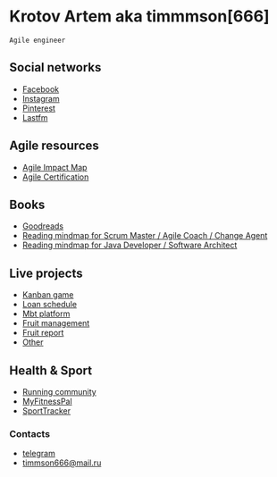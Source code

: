 # Krotov Artem aka timmmson[666]
```
Agile engineer
```

## Social networks
* [Facebook](https://facebook.com/artem.v.krotov) 
* [Instagram](https://www.instagram.com/timmson666/)
* [Pinterest](https://www.pinterest.ru/timmson666/)
* [Lastfm](https://www.last.fm/user/timmson666)

## Agile resources
* [Agile Impact Map](./agile-impact-map/)
* [Agile Certification](./agile-certification/)

## Books 
* [Goodreads](https://www.goodreads.com/user/show/52529213-timmson)
* [Reading mindmap for Scrum Master / Agile Coach / Change Agent](https://mind42.com/mindmap/61f78e6f-aab2-4b2f-8673-88d765a86deb)
* [Reading mindmap for Java Developer / Software Architect](https://mind42.com/mindmap/91accf00-59e3-45ea-a528-d272b7f3fec6)

## Live projects
* [Kanban game](./kanban-game/)
* [Loan schedule](./loan-schedule/)
* [Mbt platform](./mbt-platform/)
* [Fruit management](./fruit-management/)
* [Fruit report](./fruit-report/)
* [Other](https://www.github.com/timmson/)

## Health & Sport
* [Running community](./running)
* [MyFitnessPal](https://www.myfitnesspal.com/ru/profile/timmson666)
* [SportTracker]()

### Contacts
* [telegram](https://t.me/timmson)
* [timmson666@mail.ru](mailto:timmson666@mail.ru)
